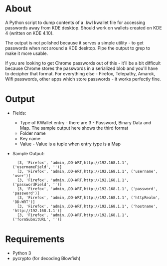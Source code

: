 # About
A Python script to dump contents of a .kwl kwallet file for accessing passwords away from KDE desktop. Should work on wallets created on KDE 4 (written on KDE 4.10).

The output is not polished because it serves a simple utility - to get passwords when not around a KDE desktop. Pipe the output to grep to make it more usable.

If you are looking to get Chrome passwords out of this - it'll be a bit difficult because Chrome stores the passwords in a serialized blob and you'll have to decipher that format. For everything else - Firefox, Telepathy, Amarok, Wifi passwords, other apps which store passwords - it works perfectly fine.

# Output
* Fields:
    + Type of KWallet entry - there are 3 - Password, Binary Data and Map. The sample output here shows the third format
    + Folder name
    + Key name
    + Value - Value is a tuple when entry type is a Map

* Sample Output:

        [3, 'Firefox', 'admin,,DD-WRT,http://192.168.1.1', ('usernameField', '')]
        [3, 'Firefox', 'admin,,DD-WRT,http://192.168.1.1', ('username', 'user')]
        [3, 'Firefox', 'admin,,DD-WRT,http://192.168.1.1', ('passwordField', '')]
        [3, 'Firefox', 'admin,,DD-WRT,http://192.168.1.1', ('password', 'password')]
        [3, 'Firefox', 'admin,,DD-WRT,http://192.168.1.1', ('httpRealm', 'DD-WRT')]
        [3, 'Firefox', 'admin,,DD-WRT,http://192.168.1.1', ('hostname', 'http://192.168.1.1')]
        [3, 'Firefox', 'admin,,DD-WRT,http://192.168.1.1', ('formSubmitURL', '')]

# Requirements
* Python 3
* pycrypto (for decoding Blowfish)
